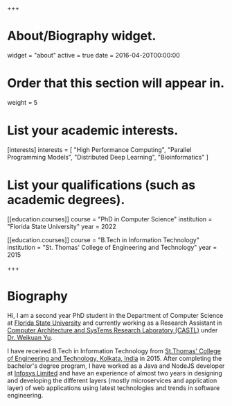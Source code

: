 +++
# About/Biography widget.
widget = "about"
active = true
date = 2016-04-20T00:00:00

# Order that this section will appear in.
weight = 5

# List your academic interests.
[interests]
  interests = [
    "High Performance Computing",
    "Parallel Programming Models",
    "Distributed Deep Learning",
    "Bioinformatics"
  ]

# List your qualifications (such as academic degrees).
[[education.courses]]
  course = "PhD in Computer Science"
  institution = "Florida State University"
  year = 2022

[[education.courses]]
  course = "B.Tech in Information Technology"
  institution = "St. Thomas' College of Engineering and Technology"
  year = 2015
 
+++

# Biography

Hi, I am a second year PhD student in the Department of Computer Science at [Florida State University](https://www.fsu.edu/) and currently working as a Research Assistant in [Computer Architecture and SysTems Research Laboratory (CASTL)](http://castl.cs.fsu.edu/) under [Dr. Weikuan Yu](https://www.cs.fsu.edu/~yuw/).

I have received B.Tech in Information Technology from [St.Thomas' College of Engineering and Technology, Kolkata, India](www.stcet.org/) in 2015.
After completing the bachelor's degree program, I have worked as a Java and NodeJS developer at [Infosys Limited](https://www.infosys.com/) and have an experience of almost two years in designing and developing the different layers (mostly microservices and application layer) of web applications using latest technologies and trends in software engineering.